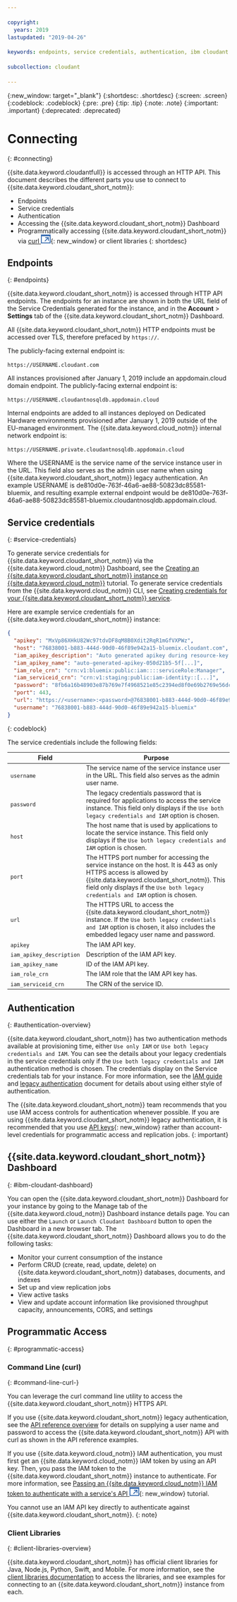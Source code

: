 ```yaml
---

copyright:
  years: 2019
lastupdated: "2019-04-26"

keywords: endpoints, service credentials, authentication, ibm cloudant dashboard, curl, client libraries

subcollection: cloudant

---
```


{:new_window: target="_blank"}
{:shortdesc: .shortdesc}
{:screen: .screen}
{:codeblock: .codeblock}
{:pre: .pre}
{:tip: .tip}
{:note: .note}
{:important: .important}
{:deprecated: .deprecated}

<!-- Acrolinx: 2018-07-02 -->

# Connecting
{: #connecting}

{{site.data.keyword.cloudantfull}} is accessed through an HTTP API. This document describes the different parts you use to connect to {{site.data.keyword.cloudant_short_notm}}:
- Endpoints
- Service credentials
- Authentication
- Accessing the {{site.data.keyword.cloudant_short_notm}} Dashboard
- Programmatically accessing {{site.data.keyword.cloudant_short_notm}} via [curl ![External link icon](../images/launch-glyph.svg "External link icon")](https://curl.haxx.se/){: new_window} or client libraries 
{: shortdesc}

## Endpoints
{: #endpoints}

{{site.data.keyword.cloudant_short_notm}} is accessed through HTTP API endpoints. The endpoints for an instance are 
shown in both the URL field of the Service Credentials generated for the instance, and in the **Account** > **Settings** tab of the 
{{site.data.keyword.cloudant_short_notm}} Dashboard.

All {{site.data.keyword.cloudant_short_notm}} HTTP endpoints must be accessed over TLS, therefore prefaced by `https://`.

The publicly-facing external endpoint is:

`https://USERNAME.cloudant.com`

All instances provisioned after January 1, 2019 include an appdomain.cloud domain endpoint. The publicly-facing 
external endpoint is:

`https://USERNAME.cloudantnosqldb.appdomain.cloud`

Internal endpoints are added to all instances deployed on Dedicated Hardware environments provisioned after January 1, 2019
outside of the EU-managed environment. The {{site.data.keyword.cloud_notm}} internal network endpoint is:

`https://USERNAME.private.cloudantnosqldb.appdomain.cloud`

Where the USERNAME is the service name of the service instance user in the URL. This field also serves as the admin user name
when using {{site.data.keyword.cloudant_short_notm}} legacy authentication. An example USERNAME is 
de810d0e-763f-46a6-ae88-50823dc85581-bluemix, and resulting example external endpoint would be 
de810d0e-763f-46a6-ae88-50823dc85581-bluemix.cloudantnosqldb.appdomain.cloud. 

## Service credentials
{: #service-credentials}

To generate service credentials for {{site.data.keyword.cloudant_short_notm}} via the {{site.data.keyword.cloud_notm}}
Dashboard, see the [Creating an {{site.data.keyword.cloudant_short_notm}} instance on {{site.data.keyword.cloud_notm}}](/docs/services/Cloudant?topic=cloudant-creating-an-ibm-cloudant-instance-on-ibm-cloud#creating-an-ibm-cloudant-instance-on-ibm-cloud) tutorial. To generate service credentials from 
the {{site.data.keyword.cloud_notm}} CLI, see [Creating credentials for your {{site.data.keyword.cloudant_short_notm}}
service](/docs/services/Cloudant?topic=cloudant-creating-an-ibm-cloudant-instance-on-ibm-cloud-by-using-the-ibm-cloud-cli#creating-an-ibm-cloudant-instance-on-ibm-cloud-by-using-the-ibm-cloud-cli). 

Here are example service credentials for an {{site.data.keyword.cloudant_short_notm}} instance:

```json
{
  "apikey": "MxVp86XHkU82Wc97tdvDF8qM8B0Xdit2RqR1mGfVXPWz",
  "host": "76838001-b883-444d-90d0-46f89e942a15-bluemix.cloudant.com",
  "iam_apikey_description": "Auto generated apikey during resource-key [...]",
  "iam_apikey_name": "auto-generated-apikey-050d21b5-5f[...]",
  "iam_role_crn": "crn:v1:bluemix:public:iam::::serviceRole:Manager",
  "iam_serviceid_crn": "crn:v1:staging:public:iam-identity::[...]",
  "password": "8fb6a16b48903e87b769e7f4968521e85c2394ed8f0e69b2769e56dcb27d2e76",
  "port": 443,
  "url": "https://<username>:<password>@76838001-b883-444d-90d0-46f89e942a15-bluemix.cloudant.com",
  "username": "76838001-b883-444d-90d0-46f89e942a15-bluemix"
}
```
{: codeblock}

The service credentials include the following fields:

Field | Purpose
------|--------
`username` | The service name of the service instance user in the URL. This field also serves as the admin user name. 
`password` | The legacy credentials password that is required for applications to access the service instance. This field only displays if the `Use both legacy credentials and IAM` option is chosen. 
`host` | The host name that is used by applications to locate the service instance. This field only displays if the `Use both legacy credentials and IAM` option is chosen. 
`port` | The HTTPS port number for accessing the service instance on the host. It is 443 as only HTTPS access is allowed by {{site.data.keyword.cloudant_short_notm}}. This field only displays if the `Use both legacy credentials and IAM` option is chosen. 
`url`	| The HTTPS URL to access the {{site.data.keyword.cloudant_short_notm}} instance. If the `Use both legacy credentials and IAM` option is chosen, it also includes the embedded legacy user name and password. 
`apikey` | The IAM API key. 
`iam_apikey_description` | Description of the IAM API key. 
`iam_apikey_name` | ID of the IAM API key.
`iam_role_crn` | The IAM role that the IAM API key has.
`iam_serviceid_crn`	| The CRN of the service ID.

## Authentication
{: #authentication-overview}

{{site.data.keyword.cloudant_short_notm}} has two authentication methods available at provisioning time, either 
`Use only IAM` or `Use both legacy credentials and IAM`. You can see the details about your legacy credentials in the 
service credentials only if the `Use both legacy credentials and IAM` authentication method is chosen. The credentials display on the Service 
credentials tab for your instance. For more information, see the 
[IAM guide](/docs/services/Cloudant?topic=cloudant-ibm-cloud-identity-and-access-management-iam-#ibm-cloud-identity-and-access-management-iam-)
 and [legacy authentication](/docs/services/Cloudant?topic=cloudant-authentication#authentication) document for details about using 
 either style of authentication.
 
The {{site.data.keyword.cloudant_short_notm}} team recommends that you use IAM access controls for authentication whenever possible. If you are using {{site.data.keyword.cloudant_short_notm}} legacy authentication, it is recommended that you use [API keys](/docs/services/Cloudant?topic=cloudant-authorization#api-keys){: new_window} rather than account-level credentials for programmatic access and replication jobs. 
{: important}

## {{site.data.keyword.cloudant_short_notm}} Dashboard
{: #ibm-cloudant-dashboard}

You can open the {{site.data.keyword.cloudant_short_notm}} Dashboard for your instance by going to the Manage tab of 
the {{site.data.keyword.cloud_notm}} Dashboard instance details page. You can use either the `Launch` or `Launch Cloudant Dashboard`
button to open the Dashboard in a new browser tab. The {{site.data.keyword.cloudant_short_notm}} Dashboard allows you to do the following tasks:

- Monitor your current consumption of the instance
- Perform CRUD (create, read, update, delete) on {{site.data.keyword.cloudant_short_notm}} databases, documents, and indexes
- Set up and view replication jobs
- View active tasks
- View and update account information like provisioned throughput capacity, announcements, CORS, and settings

## Programmatic Access
{: #programmatic-access}

### Command Line (curl)
{: #command-line-curl-}

You can leverage the curl command line utility to access the {{site.data.keyword.cloudant_short_notm}} HTTPS API. 

If you use {{site.data.keyword.cloudant_short_notm}} legacy authentication, see the 
[API reference overview](/docs/services/Cloudant?topic=cloudant-api-reference-overview#api-reference-overview) for details on supplying a user name and 
password to access the {{site.data.keyword.cloudant_short_notm}} API with curl as shown in the API reference examples.

If you use {{site.data.keyword.cloud_notm}} IAM authentication, you must first get an {{site.data.keyword.cloud_notm}} IAM token by using an API key. Then, you pass the IAM token to the {{site.data.keyword.cloudant_short_notm}} instance to authenticate. For more information, see [Passing an 
{{site.data.keyword.cloud_notm}} IAM token to authenticate with a service's API ![External link icon](../images/launch-glyph.svg "External link icon")](https://cloud.ibm.com/docs/services/iam?topic=iam-iamapikeysforservices#token_auth){: new_window} 
tutorial. 

You cannot use an IAM API key directly to authenticate against {{site.data.keyword.cloudant_short_notm}}.
{: note}

### Client Libraries
{: #client-libraries-overview}

{{site.data.keyword.cloudant_short_notm}} has official client libraries for Java, Node.js, Python, Swift, and Mobile. For more information, see the [client libraries documentation](/docs/services/Cloudant?topic=cloudant-client-libraries#client-libraries) to access the libraries, and see examples for connecting to an {{site.data.keyword.cloudant_short_notm}}
instance from each. 

